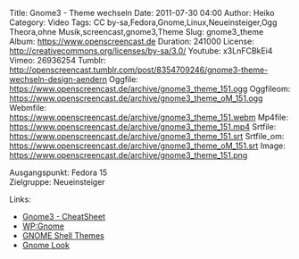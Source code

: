 Title: Gnome3 - Theme wechseln
Date: 2011-07-30 04:00
Author: Heiko
Category: Video
Tags: CC by-sa,Fedora,Gnome,Linux,Neueinsteiger,Ogg Theora,ohne Musik,screencast,gnome3,Theme
Slug: gnome3_theme
Album: https://www.openscreencast.de
Duration: 241000
License: http://creativecommons.org/licenses/by-sa/3.0/
Youtube: x3LnFCBkEi4
Vimeo: 26936254
Tumblr: http://openscreencast.tumblr.com/post/8354709246/gnome3-theme-wechseln-design-aendern
Oggfile: https://www.openscreencast.de/archive/gnome3_theme_151.ogg
Oggfileom: https://www.openscreencast.de/archive/gnome3_theme_oM_151.ogg
Webmfile: https://www.openscreencast.de/archive/gnome3_theme_151.webm
Mp4file: https://www.openscreencast.de/archive/gnome3_theme_151.mp4
Srtfile: https://www.openscreencast.de/archive/gnome3_theme_151.srt
Srtfile_om: https://www.openscreencast.de/archive/gnome3_theme_oM_151.srt
Image: https://www.openscreencast.de/archive/gnome3_theme_151.png

Ausgangspunkt: Fedora 15  
Zielgruppe: Neueinsteiger  

Links:

  * [Gnome3 - CheatSheet](http://live.gnome.org/GnomeShell/CheatSheet "Link zu gnome.org" )
  * [WP:Gnome](http://de.wikipedia.org/wiki/Gnome "Link zu Wikipedia Gnome" )
  * [GNOME Shell Themes](http://gnome-shell.deviantart.com/ "Link zu GNOME Shell Themes" )
  * [Gnome Look](http://gnome-look.org/ "Link zu gnome-look.org" )


